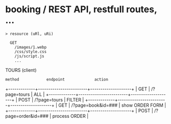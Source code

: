 






# booking / REST API, restfull routes, ...

    > resource (uRl, uRi)        

      GET
        /images/1.webp
        /css/style.css
        /js/script.js
        ...








TOURS (client)

    method            endpoint             action
+-------------+------------------------+--------------------+
|  GET        |    /?page=tours        |  ALL               |
+-------------+------------------------+--------------------+
|  POST       |    /?page=tours        |  FILTER            |
+-------------+------------------------+--------------------+
|  GET        |    /?page=book&id=###  |  show ORDER FORM   |
+-------------+------------------------+--------------------+
|  POST       |    /?page=order&id=### |  process ORDER     |
                                  

                

    
        



